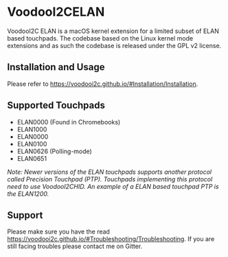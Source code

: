 # VoodooI2CELAN
VoodooI2C ELAN is a macOS kernel extension for a limited subset of ELAN based touchpads. The codebase based on the Linux kernel mode extensions and as such the codebase is released under the GPL v2 license.

## Installation and Usage
Please refer to https://voodooi2c.github.io/#Installation/Installation.

## Supported Touchpads
* ELAN0000 (Found in Chromebooks)
* ELAN1000
* ELAN0000
* ELAN0100
* ELAN0626 (Polling-mode)
* ELAN0651

*Note: Newer versions of the ELAN touchpads supports another protocol called Precision Touchpad (PTP). Touchpads implementing this protocol need to use VoodooI2CHID. An example of a ELAN based touchpad PTP is the ELAN1200.*

## Support
Please make sure you have the read https://voodooi2c.github.io/#Troubleshooting/Troubleshooting. If you are still facing troubles please contact me on Gitter.

